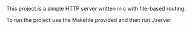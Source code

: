This project is a simple HTTP server written in c with file-based routing.

To run the project use the Makefile provided and then run ./server
